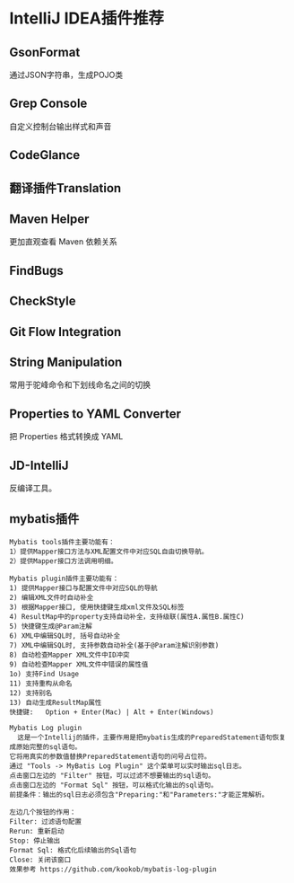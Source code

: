 # IntelliJ IDEA插件推荐

## GsonFormat

通过JSON字符串，生成POJO类

## Grep Console

自定义控制台输出样式和声音

## CodeGlance

## 翻译插件Translation

## Maven Helper

更加直观查看 Maven 依赖关系

## FindBugs

## CheckStyle

## Git Flow Integration

## String Manipulation

常用于驼峰命令和下划线命名之间的切换

## Properties to YAML Converter

把 Properties 格式转换成 YAML

## JD-IntelliJ

反编译工具。

## mybatis插件

```
Mybatis tools插件主要功能有：
1）提供Mapper接口方法与XML配置文件中对应SQL自由切换导航。
2）提供Mapper接口方法调用明细。

Mybatis plugin插件主要功能有：
1) 提供Mapper接口与配置文件中对应SQL的导航
2) 编辑XML文件时自动补全
3) 根据Mapper接口, 使用快捷键生成xml文件及SQL标签
4) ResultMap中的property支持自动补全，支持级联(属性A.属性B.属性C)
5) 快捷键生成@Param注解
6) XML中编辑SQL时, 括号自动补全
7) XML中编辑SQL时, 支持参数自动补全(基于@Param注解识别参数)
8) 自动检查Mapper XML文件中ID冲突
9) 自动检查Mapper XML文件中错误的属性值
1o) 支持Find Usage
11) 支持重构从命名
12) 支持别名
13) 自动生成ResultMap属性
快捷键:   Option + Enter(Mac) | Alt + Enter(Windows)

Mybatis Log plugin
  这是一个Intellij的插件，主要作用是把mybatis生成的PreparedStatement语句恢复成原始完整的sql语句。
它将用真实的参数值替换PreparedStatement语句的问号占位符。
通过 "Tools -> MyBatis Log Plugin" 这个菜单可以实时输出sql日志。
点击窗口左边的 "Filter" 按钮，可以过滤不想要输出的sql语句。
点击窗口左边的 "Format Sql" 按钮，可以格式化输出的sql语句。
前提条件：输出的sql日志必须包含"Preparing:"和"Parameters:"才能正常解析。

左边几个按钮的作用：
Filter: 过滤语句配置
Rerun: 重新启动
Stop: 停止输出
Format Sql: 格式化后续输出的Sql语句
Close: 关闭该窗口
效果参考 https://github.com/kookob/mybatis-log-plugin
```
